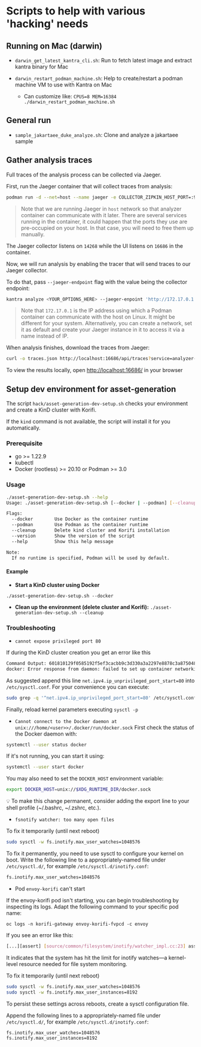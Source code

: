 # Scripts to help with various 'hacking' needs

## Running on Mac (darwin)
* `darwin_get_latest_kantra_cli.sh`:  Run to fetch latest image and extract kantra binary for Mac

* `darwin_restart_podman_machine.sh`:  Help to create/restart a podman machine VM to use with Kantra on Mac
	* Can customize like: `CPUS=8 MEM=16384 ./darwin_restart_podman_machine.sh`

## General run

* `sample_jakartaee_duke_analyze.sh`:  Clone and analyze a jakartaee sample

## Gather analysis traces 

Full traces of the analysis process can be collected via Jaeger. 

First, run the Jaeger container that will collect traces from analysis:

```sh
podman run -d --net=host --name jaeger -e COLLECTOR_ZIPKIN_HOST_PORT=:9411 jaegertracing/all-in-one:1.23
```

> Note that we are running Jaeger in `host` network so that analyzer container can communicate with it later. There are several services running in the container, it could happen that the ports they use are pre-occupied on your host. In that case, you will need to free them up manually.

The Jaeger collector listens on `14268` while the UI listens on `16686` in the container.

Now, we will run analysis by enabling the tracer that will send traces to our Jaeger collector. 

To do that, pass `--jaeger-endpoint` flag with the value being the collector endpoint:

```sh
kantra analyze <YOUR_OPTIONS_HERE> --jaeger-enpoint 'http://172.17.0.1:14268/api/traces'
```

> Note that `172.17.0.1` is the IP address using which a Podman container can communicate with the host on Linux. It might be different for your system. Alternatively, you can create a network, set it as default and create your Jaeger instance in it to access it via a name instead of IP.

When analysis finishes, download the traces from Jaeger:

```sh
curl -o traces.json http://localhost:16686/api/traces?service=analyzer-lsp
```

To view the results locally, open [http://localhost:16686/](http://localhost:16686/) in your browser

## Setup dev environment for asset-generation

The script `hack/asset-generation-dev-setup.sh` checks your environment and
create a KinD cluster with Korifi.

If the `kind` command is not available, the script will install it for you automatically.

### Prerequisite
* go >= 1.22.9
* kubectl
* Docker (rootless) >= 20.10 or Podman >= 3.0

### Usage

```bash
./asset-generation-dev-setup.sh --help
Usage: ./asset-generation-dev-setup.sh [--docker | --podman] [--cleanup] [--help]

Flags:
  --docker        Use Docker as the container runtime
  --podman        Use Podman as the container runtime
  --cleanup       Delete kind cluster and Korifi installation
  --version       Show the version of the script
  --help          Show this help message

Note:
  If no runtime is specified, Podman will be used by default.
```

#### Example

- **Start a KinD cluster using Docker**

`./asset-generation-dev-setup.sh --docker`

- **Clean up the environment (delete cluster and Korifi):**
`./asset-generation-dev-setup.sh --cleanup`

### Troubleshooting
* `cannot expose privileged port 80`

If during the KinD cluster creation you get an error like this 

```bash
Command Output: 601810129f0585192f5ef3cacbb9c3d330a3a2297e8878c3a87504830e8a5377
docker: Error response from daemon: failed to set up container networking: driver failed programming external connectivity on endpoint korifi-control-plane (0935aba6417b2c48ab62064e9b4cfe633d83334310f0ed53baa3008ffd5c2c6a): error while calling RootlessKit PortManager.AddPort(): cannot expose privileged port 80, you can add 'net.ipv4.ip_unprivileged_port_start=80' to /etc/sysctl.conf (currently 1024), or set CAP_NET_BIND_SERVICE on rootlesskit binary, or choose a larger port number (>= 1024): listen tcp4 0.0.0.0:80: bind: permission denied
```

As suggested append this line `net.ipv4.ip_unprivileged_port_start=80` into
`/etc/sysctl.conf`. For your convenience you can execute:

```bash
sudo grep -q '^net.ipv4.ip_unprivileged_port_start=80' /etc/sysctl.conf || echo 'net.ipv4.ip_unprivileged_port_start=80' | sudo tee -a /etc/sysctl.conf
```
Finally, reload kernel parameters executing `sysctl -p`

* `Cannot connect to the Docker daemon at unix:///home/<user>>/.docker/run/docker.sock`
First check the status of the Docker daemon with:
```bash
systemctl --user status docker
```
If it's not running, you can start it using:
```bash
systemctl --user start docker
```

You may also need to set the `DOCKER_HOST` environment variable:

```bash
export DOCKER_HOST=unix://$XDG_RUNTIME_DIR/docker.sock
```

💡 To make this change permanent, consider adding the export line to your shell
profile (~/.bashrc, ~/.zshrc, etc.).

* `fsnotify watcher: too many open files`

To fix it temporarily (until next reboot)

```bash
sudo sysctl -w fs.inotify.max_user_watches=1048576
```

To fix it permanently, you need to use sysctl to configure your kernel on boot.
Write the following line to a appropriately-named file under `/etc/sysctl.d/`, for example `/etc/sysctl.d/inotify.conf`:

```bash
fs.inotify.max_user_watches=1048576
```

* Pod `envoy-korifi` can't start

If the envoy-korifi pod isn't starting, you can begin troubleshooting by inspecting its logs. Adapt the following command to your specific pod name:

`oc logs -n korifi-gateway envoy-korifi-fvpcd -c envoy`

If you see an error like this:

```bash
[...][assert] [source/common/filesystem/inotify/watcher_impl.cc:23] assert failure: inotify_fd_ >= 0. Details: Consider increasing value of user.max_inotify_watches via sysctl
```
It indicates that the system has hit the limit for inotify watches—a
kernel-level resource needed for file system monitoring.

To fix it temporarily (until next reboot)

```bash
sudo sysctl -w fs.inotify.max_user_watches=1048576
sudo sysctl -w fs.inotify.max_user_instances=8192
```

To persist these settings across reboots, create a sysctl configuration file.

Append the following lines to a appropriately-named file under `/etc/sysctl.d/`, for example `/etc/sysctl.d/inotify.conf`:

```bash
fs.inotify.max_user_watches=1048576
fs.inotify.max_user_instances=8192
```